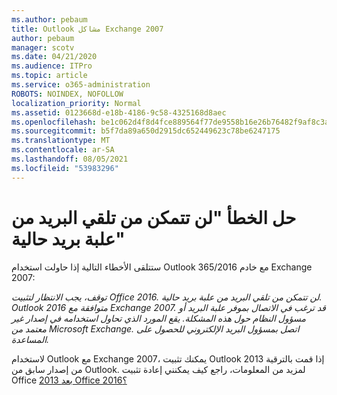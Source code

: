 ```yaml
---
ms.author: pebaum
title: Outlook مشاكل Exchange 2007
author: pebaum
manager: scotv
ms.date: 04/21/2020
ms.audience: ITPro
ms.topic: article
ms.service: o365-administration
ROBOTS: NOINDEX, NOFOLLOW
localization_priority: Normal
ms.assetid: 0123668d-e18b-4186-9c58-4325168d8aec
ms.openlocfilehash: be1c062d4f8d4fce889564f77de9558b16e26b76482f9af8c3a6b5e20966445a
ms.sourcegitcommit: b5f7da89a650d2915dc652449623c78be6247175
ms.translationtype: MT
ms.contentlocale: ar-SA
ms.lasthandoff: 08/05/2021
ms.locfileid: "53983296"
---
```

# <a name="solution-for-error-you-wont-be-able-to-receive-mail-from-a-current-mailbox"></a>حل الخطأ "لن تتمكن من تلقي البريد من علبة بريد حالية"
ستتلقى الأخطاء التالية إذا حاولت استخدام Outlook 365/2016 مع خادم Exchange 2007:

*توقف، يجب الانتظار لتثبيت Office 2016. لن تتمكن من تلقي البريد من علبة بريد حالية. Outlook 2016 متوافقة مع Exchange 2007. قد ترغب في الاتصال بموفر علبة البريد أو مسؤول النظام حول هذه المشكلة. يقع المورد الذي تحاول استخدامه في إصدار غير معتمد من Microsoft Exchange. اتصل بمسؤول البريد الإلكتروني للحصول على المساعدة.*

لاستخدام Outlook مع Exchange 2007، يمكنك تثبيت Outlook 2013 إذا قمت بالترقية من إصدار سابق من Outlook. لمزيد من المعلومات، راجع كيف يمكنني إعادة تثبيت Office [2013 بعد Office 2016؟](https://support.office.com/article/a6ca92f4-cbb4-4609-9fdb-f8d3dd6812f3)